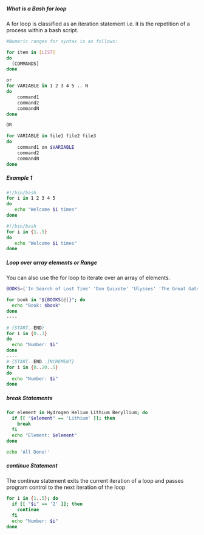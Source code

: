 ##### What is a Bash for loop
A for loop is classified as an iteration statement i.e. it is the repetition of a process within a bash script.

``````sh
#Numeric ranges for syntax is as follows:

for item in [LIST]
do
  [COMMANDS]
done

or 
for VARIABLE in 1 2 3 4 5 .. N
do
	command1
	command2
	commandN
done

OR

for VARIABLE in file1 file2 file3
do
	command1 on $VARIABLE
	command2
	commandN
done

``````
##### Example 1
``````sh
#!/bin/bash
for i in 1 2 3 4 5
do
   echo "Welcome $i times"
done

#!/bin/bash
for i in {1..5}
do
   echo "Welcome $i times"
done

``````
##### Loop over array elements or Range
You can also use the for loop to iterate over an array of elements.

``````sh
BOOKS=('In Search of Lost Time' 'Don Quixote' 'Ulysses' 'The Great Gatsby')

for book in "${BOOKS[@]}"; do
  echo "Book: $book"
done
----

# {START..END}
for i in {0..3}
do
  echo "Number: $i"
done
----
# {START..END..INCREMENT}
for i in {0..20..5}
do
  echo "Number: $i"
done
``````
##### break Statements

``````sh
for element in Hydrogen Helium Lithium Beryllium; do
  if [[ "$element" == 'Lithium' ]]; then
    break
  fi
  echo "Element: $element"
done

echo 'All Done!'

``````
##### continue Statement
The continue statement exits the current iteration of a loop and passes program control to the next iteration of the loop
``````sh
for i in {1..5}; do
  if [[ "$i" == '2' ]]; then
    continue
  fi
  echo "Number: $i"
done

``````
